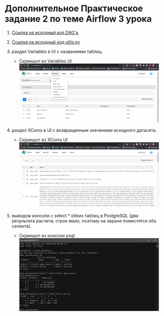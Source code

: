 # Дополнительное Практическое задание 2 по теме Airflow 3 урока

1. [Ссылка на исходный код DAG'a](https://github.com/techhadera/dwh-reboot/blob/master/airflow/dags/dag_2.py)  

1. [Ссылка на исходный код utils.py](https://github.com/techhadera/dwh-reboot/blob/master/airflow/dags/utils_2.py) 

1. раздел Variables в UI с названиями таблиц.

    * Скриншот из Variables UI  
    ![sample text](img/hw_2/vars.PNG)  

1. раздел XComs в UI с возвращенным значением исходного датасета.

    * Скриншот из XComs UI  
    ![sample text](img/hw_2/xcoms.PNG)  

1. выводом консоли с select * обеих таблиц в PostgreSQL (два результата расчета; строк мало, поэтому на экране поместятся оба селекта).

    * Скриншот из консоли psql  
    ![sample text](img/hw_2/select.PNG)  